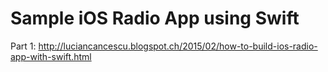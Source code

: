 # Sample iOS Radio App using Swift

Part 1: http://luciancancescu.blogspot.ch/2015/02/how-to-build-ios-radio-app-with-swift.html
